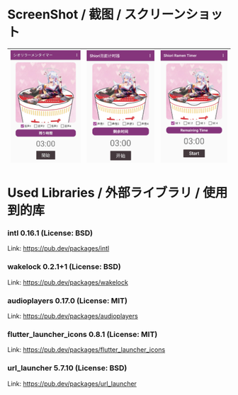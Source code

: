 # ScreenShot / 截图 / スクリーンショット
![alt text](https://github.com/heongle/shiori-ramen-timer/blob/master/preview1.jpg?raw=true) |  ![alt text](https://github.com/heongle/shiori-ramen-timer/blob/master/preview2.jpg?raw=true) | ![alt text](https://github.com/heongle/shiori-ramen-timer/blob/master/preview3.jpg?raw=true)
:-------------------------:|:-------------------------:|:-------------------------:

# Used Libraries / 外部ライブラリ / 使用到的库

### intl 0.16.1 (License: BSD)
Link: https://pub.dev/packages/intl

### wakelock 0.2.1+1 (License: BSD)
Link: https://pub.dev/packages/wakelock

### audioplayers 0.17.0 (License: MIT)
Link: https://pub.dev/packages/audioplayers

### flutter_launcher_icons 0.8.1 (License: MIT)
Link: https://pub.dev/packages/flutter_launcher_icons

### url_launcher 5.7.10 (License: BSD)
Link: https://pub.dev/packages/url_launcher